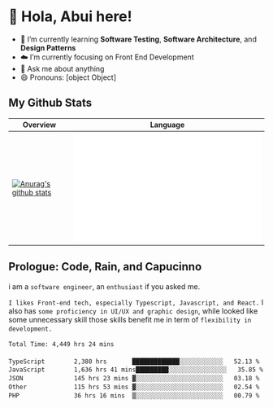 # 👋 Hola, Abui here!

- 🌱 I’m currently learning **Software Testing**, **Software Architecture**, and **Design Patterns**
- ☁️ I’m currently focusing on Front End Development
- 💬 Ask me about anything
- 😄 Pronouns: [object Object]

## My Github Stats

| Overview | Language |
| --- | --- |
|[![Anurag's github stats](https://github-readme-stats.vercel.app/api?username=abui-am&count_private=true)](https://github.com/anuraghazra/github-readme-stats)|![Language](https://raw.githubusercontent.com/abui-am/stats/c6455f656dfce7acd3951e5ec5b25d72af0b2ee3/generated/languages.svg)|

## Prologue: Code, Rain, and Capucinno
i am a `software engineer`, an `enthusiast` if you asked me. 

`I likes Front-end tech, especially Typescript, Javascript, and React.` I also has `some proficiency in UI/UX and graphic design`, while looked like some unnecessary skill those skills benefit me in term of `flexibility in development.`


<!--START_SECTION:waka-->

```txt
Total Time: 4,449 hrs 24 mins

TypeScript        2,380 hrs       █████████████░░░░░░░░░░░░   52.13 %
JavaScript        1,636 hrs 41 mins█████████░░░░░░░░░░░░░░░░   35.85 %
JSON              145 hrs 23 mins ▓░░░░░░░░░░░░░░░░░░░░░░░░   03.18 %
Other             115 hrs 53 mins ▓░░░░░░░░░░░░░░░░░░░░░░░░   02.54 %
PHP               36 hrs 16 mins  ▒░░░░░░░░░░░░░░░░░░░░░░░░   00.79 %
```

<!--END_SECTION:waka-->
